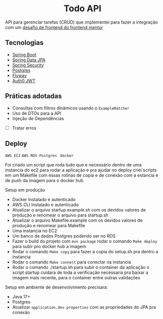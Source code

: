 <h1 align="center">
  Todo API
</h1>


API para gerenciar tarefas (CRUD) que implementei para fazer a integração com
um [desafio de frontend do frontend mentor](https://www.frontendmentor.io/challenges/todo-app-Su1_KokOW )

## Tecnologias

- [Spring Boot](https://spring.io/projects/spring-boot)
- [Spring Data JPA](https://spring.io/projects/spring-data-jpa/)
- [Spring Security](https://spring.io/projects/spring-security)
- [Postgres](https://www.postgresql.org/)
- [Flyway](https://flywaydb.org/)
- [Auth0 JWT](https://github.com/auth0/java-jwt)

## Práticas adotadas

- Consultas com filtros dinâmicos usando o `ExampleMatcher`
- Uso de DTOs para a API
- Injeção de Dependências
- [ ] Tratar erros

## Deploy

`AWS EC2`
`AWS RDS Postgres `
`Docker`

Foi criado um script que roda tudo que e necessário dentro de uma instancia do ec2 para rodar a aplicação
e pra ajudar no deploy criei scripts em um Makefile com essas rotinas de copia e de conexão com a estancia e de push da
imagem para o docker hub

Setup em produção

- Docker Instalado e autenticado
- AWS CLI Instalado e autenticado
- Atualizar o arquivo startup.example.sh com os devidos valores de produção e renomear o arquivo para startup.sh
- Atualizar o arquivo Makefile.example com os devidos valores de produção e renomear para Makefile
- Uma instancia no EC2
- Um banco de dados Postgres podendo ser no RDS
- Fazer o build do projeto com `mvn package` rodar o comando `Make deploy` para subir pro docker hub a imagem
- Rodar o comando `Make copy` para fazer a copia do setup.sh pra dentro a instancia
- Rodar o comando `Make connect` para conectar na instancia
- Rodar o comando ./startup.sh para subir o container da aplicação
o script startup cuidara de toda a verificação necéssaria pra baixar a imagem mais recente, para o container entre outras validações

Setup em ambiente de desenvolvimento precisara:

- Java 17+
- Postgres
- Atualizar `application.dev.properties` com as propriedades do JPA pra conexão
